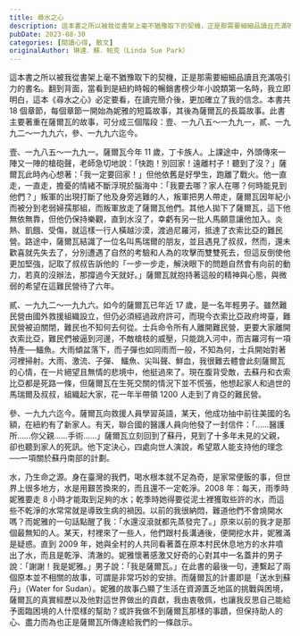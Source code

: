 ```yaml
---
title: 尋水之心
description: 這本書之所以被我從書架上毫不猶豫取下的契機，正是那需要細細品讀且充滿吸引力的書名。翻到背面，當看到是紐約時報的暢銷書榜少年小說類第一名時，我立即明白，這本《尋水之心》必定要看，在讀完簡介後，更加確立了……
pubDate: 2023-08-30
categories: [閱讀心得, 散文]
originalAuthor: 琳達．蘇．帕克（Linda Sue Park）
---
```


這本書之所以被我從書架上毫不猶豫取下的契機，正是那需要細細品讀且充滿吸引力的書名。翻到背面，當看到是紐約時報的暢銷書榜少年小說類第一名時，我立即明白，這本《尋水之心》必定要看，在讀完簡介後，更加確立了我的信念。本書共 18 個章節，每個章節一開始為妮雅的短篇故事，其後為薩爾瓦的長篇故事。此書主要著重在薩爾瓦的故事，可分成三個階段：壹、一九八五～一九九一，貳、一九九二～一九九六，參、一九九六迄今。

壹、一九八五～一九九一。薩爾瓦今年 11 歲，丁卡族人。上課途中，外頭傳來一陣又一陣的槍砲聲，老師急切地說：「快跑！別回家！遠離村子！聽到了沒？」薩爾瓦此時內心想著：「我一定要回家！」但他依舊是好學生，跑離了戰火。他一直走，一直走，擔憂的情緒不斷浮現於腦海中：「我要去哪？家人在哪？何時能見到他們？」叛軍的出現打斷了他及身旁逃難的人，叛軍把男人帶走，薩爾瓦因年紀小而被分到老弱婦孺那組，而叛軍放走了薩爾瓦他們。其他人拋下了薩爾瓦，這下他無依無靠，但他仍保持樂觀，直到水沒了，幸虧有另一批人馬願意讓他加入。炎熱、飢餓、受傷，就這樣一行人橫越沙漠，渡過尼羅河，抵達了衣索比亞的難民營。路途中，薩爾瓦結識了一位名叫馬瑞爾的朋友，並且遇見了叔叔，然而，還未歡喜就先失去了，分別遭遇了自然的考驗和人為的攻擊而雙雙死去，但這反倒使他更加堅強，記取了叔叔告訴他的「一步一步走，解決眼下的問題自然會有向前的動力，若真的沒辦法，那撐過今天就好。」薩爾瓦就抱持著這般的精神與心態，與微弱的希望在這難民營待了六年。

貳、一九九二～一九九六。如今的薩爾瓦已年近 17 歲，是一名年輕男子。雖然難民營由國外救援組織設立，但仍必須經過政府許可，而現今衣索比亞政府垮臺，難民營被迫關閉，難民也不知何去何從。士兵命令所有人離開難民營，更要大家離開衣索比亞，難民們被逼到河邊，不敵槍枝的威壓，只能跳入河中，而吉羅河有一項特產──鱷魚。大雨傾盆落下，而子彈也如同雨而一般，不知為何，士兵開始對著河裡掃射。大雨、激流、子彈、 鱷魚、尖叫聲、鮮血，我很難去體會此刻薩爾瓦的心情，在一片絕望且無情的悲境中，他挺過來了。現在腹背受敵，去蘇丹和衣索比亞都是死路一條，但薩爾瓦在生死交關的情況下並不慌張，他想起家人和過世的馬瑞爾及叔叔，組織起大家，花一年半帶領 1200 人走到了肯亞的難民營。

參、一九九六迄今。薩爾瓦向救援人員學習英語，某天，他成功抽中前往美國的名額，在紐約有了新家人。有天，聯合國的醫護人員向他發了一封信件：「……醫護所……你父親……手術……」薩爾瓦立刻回到了蘇丹，見到了十多年未見的父親，卻也聽到家人的死訊。他下定決心，四處向世人演說，希望眾人能支持他的理念──一項關於蘇丹南部的計劃。

水，乃生命之源。身在臺灣的我們，喝水根本就不足為奇，是家常便飯的事，但世界上很多地方，水是用艱苦換來的，而且還不一定乾淨。2008 年：每天，雨季時妮雅要走 8 小時才能取到足夠的水；乾季時她得要從泥土裡獲取些許的水，而這些不乾淨的水常常就是導致生病的禍因。以前的我很納悶，難道他們不會燒開水嗎？而妮雅的一句話點醒了我：「水還沒滾就都先蒸發完了。」原來以前的我才是那個最無知的人。某天，村裡來了一些人，他們跟村長溝通後，便開挖水井，妮雅滿是疑惑。直到 2009 年，她與全村的人共同看著蓋在原本村民休息地方的水井噴出了水，而且是乾淨、清澈的。妮雅懷著感激又好奇的心對其中一名蓋井的男子說：「謝謝！我是妮雅。」男子說：「我是薩爾瓦。」在此書的最後一句，連繫起了兩個原本並不相關的故事，可謂是非常巧妙的安排。而薩爾瓦的計畫即是「送水到蘇丹」（Water for Sudan）。妮雅的故事凸顯了生活在資源匱乏地區的挑戰與困境，薩爾瓦的真實經歷以及他對這世界做出的貢獻，我由衷敬佩，也讓我反思自己能給予面臨困境的人什麼樣的幫助？或許我做不到薩爾瓦那樣的事蹟，但保持助人的心、盡力而為也正是薩爾瓦所傳達給我們的一條啟示。
